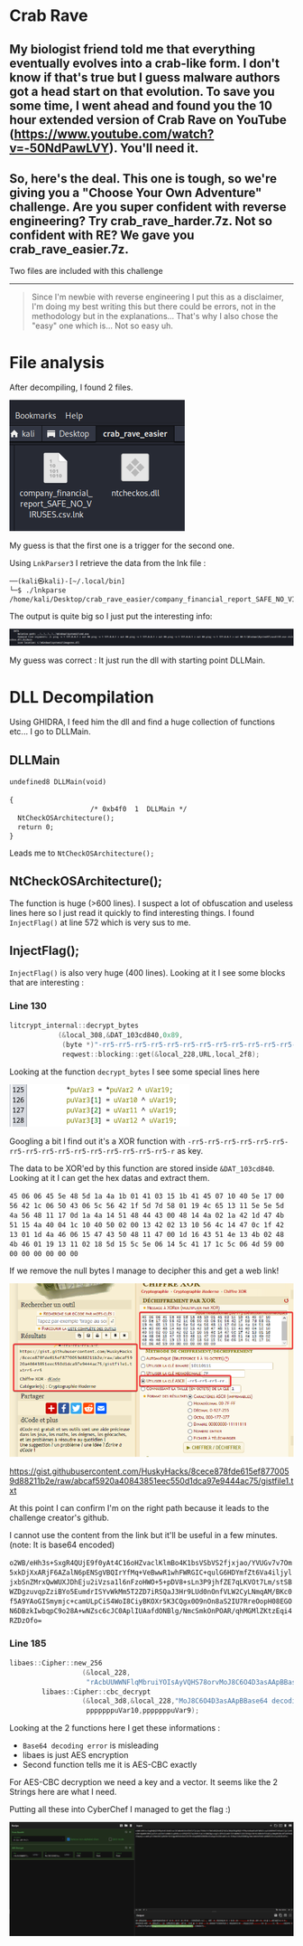 # Crab Rave
## My biologist friend told me that everything eventually evolves into a crab-like form. I don't know if that's true but I guess malware authors got a head start on that evolution. To save you some time, I went ahead and found you the 10 hour extended version of Crab Rave on YouTube (https://www.youtube.com/watch?v=-50NdPawLVY). You'll need it.

## So, here's the deal. This one is tough, so we're giving you a "Choose Your Own Adventure" challenge. Are you super confident with reverse engineering? Try crab_rave_harder.7z. Not so confident with RE? We gave you crab_rave_easier.7z.

Two files are included with this challenge

---

> Since I'm newbie with reverse engineering I put this as a disclaimer, I'm doing my best writing this but there could be errors, not in the methodology but in the explanations... That's why I also chose the "easy" one which is... Not so easy uh.


# File analysis

After decompiling, I found 2 files. 

![Alt text](image.png)

My guess is that the first one is a trigger for the second one. 

Using `LnkParser3` I retrieve the data from the lnk file :

```
──(kali㉿kali)-[~/.local/bin]
└─$ ./lnkparse /home/kali/Desktop/crab_rave_easier/company_financial_report_SAFE_NO_VIRUSES.csv.lnk
```

The output is quite big so I just put the interesting info:

![Alt text](image-1.png)

My guess was correct : It just run the dll with starting point DLLMain.


# DLL Decompilation

Using GHIDRA, I feed him the dll and find a huge collection of functions etc... I go to DLLMain.

## DLLMain

```
undefined8 DLLMain(void)

{
                    /* 0xb4f0  1  DLLMain */
  NtCheckOSArchitecture();
  return 0;
}
```

Leads me to `NtCheckOSArchitecture();`

## NtCheckOSArchitecture();

The function is huge (>600 lines). I suspect a lot of obfuscation and useless lines here so I just read it quickly to find interesting things. I found `InjectFlag()` at line 572 which is very sus to me.

## InjectFlag();

`InjectFlag()` is also very huge (400 lines). Looking at it I see some blocks that are interesting :

### Line 130
```c   
litcrypt_internal::decrypt_bytes
            (&local_308,&DAT_103cd840,0x89,
             (byte *)"-rr5-rr5-rr5-rr5-rr5-rr5-rr5-rr5-rr5-rr5-rr5-rr5-rr5-rr5-rr5-rr5-r",0x42);
             reqwest::blocking::get(&local_228,URL,local_2f8); 
```
Looking at the function `decrypt_bytes` I see some special lines here

![Alt text](image-2.png)

Googling a bit I find out it's a XOR function with `-rr5-rr5-rr5-rr5-rr5-rr5-rr5-rr5-rr5-rr5-rr5-rr5-rr5-rr5-rr5-rr5-r` as key.

The data to be XOR'ed by this function are stored inside `&DAT_103cd840`. Looking at it I can get the hex datas and extract them.

`45 06 06 45 5e 48 5d 1a 4a 1b 01 41 03 15 1b 41 45 07 10 40 5e 17 00 56 42 1c 06 50 43 06 5c 56 42 1f 5d 7d 58 01 19 4c 65 13 11 5e 5e 5d 4a 56 48 11 17 0d 1a 4a 14 51 48 44 43 00 48 14 4a 02 1a 42 1d 47 4b 51 15 4a 40 04 1c 10 40 50 02 00 13 42 02 13 10 56 4c 14 47 0c 1f 42 13 01 1d 4a 46 06 15 47 43 50 48 11 47 00 1d 16 43 51 4e 13 4b 02 48 4b 46 01 19 13 11 02 18 5d 15 5c 5e 06 14 5c 41 17 1c 5c 06 4d 59 00 00 00 00 00 00 00`

If we remove the null bytes I manage to decipher this and get a web link!


![Alt text](gWNfKejbAi.png)

https://gist.githubusercontent.com/HuskyHacks/8cece878fde615ef8770059d88211b2e/raw/abcaf5920a40843851eec550d1dca97e9444ac75/gistfile1.txt

At this point I can confirm I'm on the right path because it leads to the challenge creator's github.

I cannot use the content from the link but it'll be useful in a few minutes. (note: It is base64 encoded)

`o2WB/eHh3s+SxgR4QUjE9f0yAt4C16oHZvaclKlmBo4K1bsVSbVS2fjxjao/YVUGv7v7Om5xkDjXxARjF6AZalN6pENSgVBQIrYfMq+VeBwwR1whFWRGIC+qulG6HDYmfZt6Va4iljyljxbSnZMrxQwWUXJDhEju2iVzsa1l6nFzoHWO+5+pDV8+sLn3P9jhfZE7qLKVOt7Lm/stSBWZDgzuvqpZziBYo5EumdrISYvWkMm5T2ZD7iRSQaJ3Hr9LUd0nOnfVLW2CyLNmqAM/BKc0f5A9YAoGISmymjc+camULpCiS4WoI8CiyBKOXr5K3CQgx0O9nOn8aS2IU7RreOopH08EGON6DBzkIwbqpC9o28A+wNZsc6cJC0AplIUAafdONBlg/NmcSmkOnPOAR/qhMGMlZKtzEqi4RZDzOfo=`



### Line 185

```c
libaes::Cipher::new_256
                  (&local_228,
                   "rAcbUUWWNFlqMbruiYOIsAyVQHS78orvMoJ8C6O4D3asAApBBase64 decoding error: ");
        libaes::Cipher::cbc_decrypt
                  (&local_3d8,&local_228,"MoJ8C6O4D3asAApBBase64 decoding error: ",0x10,
                   pppppppuVar10,pppppppuVar9);
```

Looking at the 2 functions here I get these informations :

- ``Base64 decoding error`` is misleading 
- libaes is just AES encryption
- Second function tells me it is AES-CBC exactly


For AES-CBC decryption we need a key and a vector. It seems like the 2 Strings here are what I need.

Putting all these into CyberChef I managed to get the flag :)

![Alt text](image-3.png)

